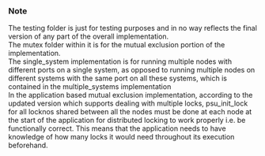### Note

The testing folder is just for testing purposes and in no way reflects the final
version of any part of the overall implementation.
</br>
The mutex folder within it is for the mutual exclusion portion of the
implementation.
</br>
The single_system implementation is for running multiple nodes with different
ports on a single system, as opposed to running multiple nodes on different
systems with the same port on all these systems, which is contained in the
multiple_systems implementation
</br>
In the application based mutual exclusion implementation, according to the
updated version which supports dealing with multiple locks, psu_init_lock for 
all locknos shared between all the nodes must be done at each node at the start
of the application for distributed locking to work properly i.e. be functionally
correct. This means that the application needs to have knowledge of how many 
locks it would need throughout its execution beforehand.
